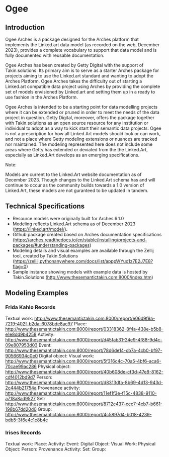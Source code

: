 # Ogee

## Introduction

Ogee Arches is a package designed for the Arches platform that implements the Linked.art data model (as recorded on the web, December 2023), provides a complete vocabulary to support that data model and is fully documented with reusable documentation.

Ogee Arches has been created by Getty Digital with the support of Takin.solutions. Its primary aim is to serve as a starter Arches package for projects aiming to use the Linked.art standard and wanting to adopt the Arches Platform. Ogee Arches takes the difficulty out of starting a Linked.art compatible data project using Arches by providing the complete set of models envisioned by Linked.art and setting them up in a ready to use fashion in the Arches Platform.

Ogee Arches is intended to be a starting point for data modelling projects where it can be extended or pruned in order to meet the needs of the data project in question. Getty Digital, moreover, offers the package together with Takin.solutions as an open source resource for any institution or individual to adopt as a way to kick start their semantic data projects. 
Ogee is not a prescription for how all Linked.Art models should look or can work, and not a place where Getty modeling extensions or nuances are tracked nor maintained. The modeling represented here does not include some areas where Getty has extended or deviated from the the Linked.Art, especially as Linked.Art develops as an emerging specifications. 

Note: 

Models are current to the Linked.Art website documentation as of December 2023. Though changes to the Linked.Art schema has and will continue to occur as the community builds towards a 1.0 version of Linked.Art, these models are not guranteed to be updated in tandem. 

## Technical Specifications

- Resource models were originally built for Arches 6.1.0 
- Modeling reflects Linked.Art schema as of December 2023 (https://linked.art/model/). 
- Github package created based on Arches documentation specifications (https://arches.readthedocs.io/en/stable/installing/projects-and-packages/#understanding-packages)
- Modeling details and visual examples are available through the Zellij tool, created by Takin.Solutions (https://zellij.pythonanywhere.com/docs/list/apppWYuo1z7E2J7E8?flag=0)
- Sample instance showing models with example data is hosted by Takin.Solutions (http://www.thesemantictakin.com:8000/index.htm)

## Modeling Examples

### Frida Kahlo Records
Textual work: http://www.thesemantictakin.com:8000/report/e06d9f9a-7219-402f-b2da-6078bde8ac97 
Place: http://www.thesemantictakin.com:8000/report/03318362-8f4a-438e-b5b8-e1e8dd9b4258 
Activity: http://www.thesemantictakin.com:8000/report/d45fab31-24e9-4f88-9d4c-09e807953d03
Event: http://www.thesemantictakin.com:8000/report/78d6de14-cb7a-4cb0-bf97-90566934c0e0
Digital object:
Visual work: http://www.thesemantictakin.com:8000/report/5f316c4c-70a5-4bf6-aca6-70cae99ac286
Physical object: http://www.thesemantictakin.com:8000/report/40b608de-cf3d-47e8-8162-cdf4012bd9d7
Person: http://www.thesemantictakin.com:8000/report/d8313dfa-8b69-4d13-943d-2c444b21754a
Provenance activity: http://www.thesemantictakin.com:8000/report/11ef1f3e-f15c-4838-9110-a718a8ad9527
Set: http://www.thesemantictakin.com:8000/report/8712c437-ccc7-4cb7-b661-198b67dd20d0
Group: http://www.thesemantictakin.com:8000/report/4c5897d4-b018-4239-bdb5-3f6e4c1c8b4c

### Irises Records
Textual work:
Place: 
Activity:
Event:
Digital Object:
Visual Work:
Physical Object:
Person:
Provenance Activity:
Set:
Group:


